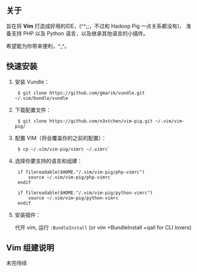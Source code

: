 ## 关于
旨在将 **Vim** 打造成好用的IDE，(^^;;，不过和 Hadoop Pig 一点关系都没有)，
准备支持 PHP 以及 Python 语言，以及继承其他语言的小插件。

希望能为你带来便利，^_^。

## 快速安装

1. 安装 Vundle：

        $ git clone https://github.com/gmarik/vundle.git ~/.vim/bundle/vundle

2. 下载配置文件：

        $ git clone https://github.com/n3xtchen/vim-pig.git ~/.vim/vim-pig/

3. 配置 VIM（将会覆盖你的之前的配置）：

        $ cp ~/.vim/vim-pig/vimrc ~/.vimrc`

4. 选择你要支持的语言和组建：

        if filereadable($HOME."/.vim/vim-pig/php-vimrc")
            source ~/.vim/vim-pig/php-vimrc
        endif

        if filereadable($HOME."/.vim/vim-pig/python-vimrc")
            source ~/.vim/vim-pig/python-vimrc
        endif

5. 安装插件：

    代开 vim, 运行 `:BundleInstall` (or vim +BundleInstall +qall for CLI lovers)

## Vim 组建说明

未完待续
